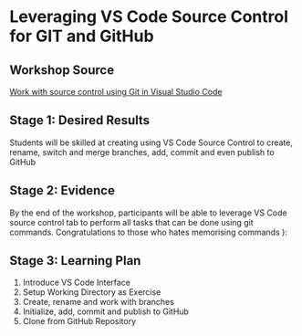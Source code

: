 # Leveraging VS Code Source Control for GIT and GitHub

## Workshop Source

[Work with source control using Git in Visual Studio Code]([https://docs.microsoft.com/learn/modules/react-get-started/?WT.mc_id=academic-56602-chrhar](https://docs.microsoft.com/en-us/learn/modules/work-source-control-git/))

## Stage 1: Desired Results

Students will be skilled at creating using VS Code Source Control to create, rename, switch and merge branches, add, commit and even publish to GitHub

## Stage 2: Evidence

By the end of the workshop, participants will be able to leverage VS Code source control tab to perform all tasks that can be done using git commands. Congratulations to those who hates memorising commands ):

## Stage 3: Learning Plan

1. Introduce VS Code Interface
1. Setup Working Directory as Exercise
1. Create, rename and work with branches
1. Initialize, add, commit and publish to GitHub
1. Clone from GitHub Repository 
